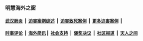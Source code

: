 
### 明慧海外之窗

####  [武汉肺炎](indexes/365.md?t=04132301) &nbsp;|&nbsp;  [迫害案例综述](indexes/328.md?t=04132301) &nbsp;|&nbsp; [迫害致死案例](indexes/277.md?t=04132301)  &nbsp;|&nbsp; [更多迫害案例](indexes/81.md?t=04132301)  &nbsp;|&nbsp; 
####  [时事评论](indexes/19.md?t=04132301) &nbsp;|&nbsp; [海外简讯](indexes/245.md?t=04132301)&nbsp;|&nbsp;  [社会支持](indexes/140.md?t=04132301) &nbsp;|&nbsp; [褒奖决议](indexes/282.md?t=04132301) &nbsp;|&nbsp; [社区报道](indexes/91.md?t=04132301)  &nbsp;|&nbsp; [天人之间](indexes/78.md?t=04132301) 

